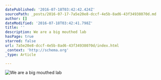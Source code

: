 ```yaml
---
datePublished: '2016-07-18T03:42:42.424Z'
sourcePath: _posts/2016-07-17-7a5e20e8-dccf-4e5b-8ad6-43f34938070d.md
author: []
dateModified: '2016-07-18T03:42:41.798Z'
title: ''
description: We are a big mouthed lab
hasPage: true
starred: false
url: 7a5e20e8-dccf-4e5b-8ad6-43f34938070d/index.html
_context: 'http://schema.org'
_type: Article

---
```

![We are a big mouthed lab](https://the-grid-user-content.s3-us-west-2.amazonaws.com/fbf55209-8c30-42a3-8e60-506570154d9c.jpg)